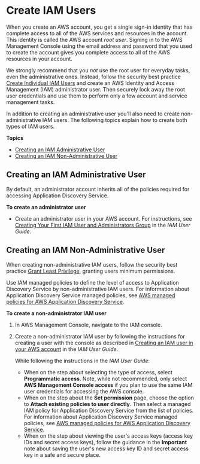 # Create IAM Users<a name="setting-up-iam"></a>

When you create an AWS account, you get a single sign\-in identity that has complete access to all of the AWS services and resources in the account\. This identity is called the AWS account *root user*\. Signing in to the AWS Management Console using the email address and password that you used to create the account gives you complete access to all of the AWS resources in your account\. 

We strongly recommend that you *not* use the root user for everyday tasks, even the administrative ones\. Instead, follow the security best practice [Create Individual IAM Users](https://docs.aws.amazon.com/IAM/latest/UserGuide/best-practices.html#create-iam-users) and create an AWS Identity and Access Management \(IAM\) administrator user\. Then securely lock away the root user credentials and use them to perform only a few account and service management tasks\.

In addition to creating an administrative user you'll also need to create non\-administrative IAM users\. The following topics explain how to create both types of IAM users\.

**Topics**
+ [Creating an IAM Administrative User](#setting-up-iam-admin)
+ [Creating an IAM Non\-Administrative User](#setting-up-iam-non-admin)

## Creating an IAM Administrative User<a name="setting-up-iam-admin"></a>

By default, an administrator account inherits all of the policies required for accessing Application Discovery Service\.

**To create an administrator user**
+ Create an administrator user in your AWS account\. For instructions, see [Creating Your First IAM User and Administrators Group](https://docs.aws.amazon.com/IAM/latest/UserGuide/getting-started_create-admin-group.html) in the *IAM User Guide*\.

## Creating an IAM Non\-Administrative User<a name="setting-up-iam-non-admin"></a>

When creating non\-administrative IAM users, follow the security best practice [ Grant Least Privilege](https://docs.aws.amazon.com/IAM/latest/UserGuide/best-practices.html#grant-least-privilege), granting users minimum permissions\. 

Use IAM managed policies to define the level of access to Application Discovery Service by non\-administrative IAM users\. For information about Application Discovery Service managed policies, see [AWS managed policies for AWS Application Discovery Service](security-iam-awsmanpol.md)\.

**To create a non\-administrator IAM user**

1. In AWS Management Console, navigate to the IAM console\.

1. Create a non\-administrator IAM user by following the instructions for creating a user with the console as described in [Creating an IAM user in your AWS account](https://docs.aws.amazon.com/IAM/latest/UserGuide/id_users_create.html) in the *IAM User Guide*\. 

   While following the instructions in the *IAM User Guide*:
   + When on the step about selecting the type of access, select **Programmatic access**\. Note, while not recommended, only select **AWS Management Console access** if you plan to use the same IAM user credentials for accessing the AWS console\. 
   + When on the step about the **Set permission** page, choose the option to **Attach existing policies to user directly**\. Then select a managed IAM policy for Application Discovery Service from the list of policies\. For information about Application Discovery Service managed policies, see [AWS managed policies for AWS Application Discovery Service](security-iam-awsmanpol.md)\.
   + When on the step about viewing the user's access keys \(access key IDs and secret access keys\), follow the guidance in the **Important** note about saving the user's new access key ID and secret access key in a safe and secure place\. 